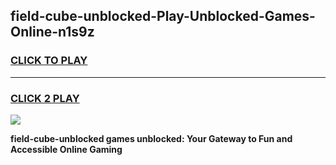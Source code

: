 
## field-cube-unblocked-Play-Unblocked-Games-Online-n1s9z
<h3>
<a href="https://premium76.site?title=field-cube-unblocked&ref=25A">CLICK TO PLAY</a></h3>
<hr>

<h3>
<a href="https://premium76.site?title=field-cube-unblocked&ref=25A">CLICK 2 PLAY</a>
  
</h3>

<a href="https://premium76.site?title=field-cube-unblocked&ref=25A"><img src="https://clearcache.store/games.png"></a>


**field-cube-unblocked games unblocked: Your Gateway to Fun and Accessible Online Gaming**
